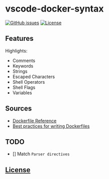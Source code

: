 # vscode-docker-syntax
[![GitHub issues](https://img.shields.io/github/issues/dunstontc/vscode-docker-syntax.svg)](https://github.com/dunstontc/vscode-docker-syntax/issues)
[![License](https://img.shields.io/github/license/dunstontc/vscode-docker-syntax.svg)](https://github.com/dunstontc/vscode-docker-syntax/blob/master/LICENSE)

## Features 

Highlights:
- Comments
- Keywords
- Strings
- Escaped Characters
- Shell Operators
- Shell Flags
- Variables

## Sources
- [Dockerfile Reference](https://docs.docker.com/engine/reference/builder/)
- [Best practices for writing Dockerfiles](https://docs.docker.com/develop/develop-images/dockerfile_best-practices/) 

## TODO
- [] Match `Parser directives`

## [License](https://github.com/dunstontc/Dockerfile/blob/master/LICENSE)

